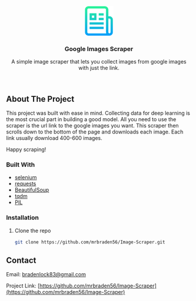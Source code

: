 <!--
*** Thanks for checking out the Best-README-Template. If you have a suggestion
*** that would make this better, please fork the repo and create a pull request
*** or simply open an issue with the tag "enhancement".
*** Thanks again! Now go create something AMAZING! :D
***
***
***
*** To avoid retyping too much info. Do a search and replace for the following:
*** github_username, repo_name, twitter_handle, email, project_title, project_description
-->



<!-- PROJECT SHIELDS -->
<!--
*** I'm using markdown "reference style" links for readability.
*** Reference links are enclosed in brackets [ ] instead of parentheses ( ).
*** See the bottom of this document for the declaration of the reference variables
*** for contributors-url, forks-url, etc. This is an optional, concise syntax you may use.
*** https://www.markdownguide.org/basic-syntax/#reference-style-links
-->

<!-- PROJECT LOGO -->
<br />
<p align="center">
  <a href="https://github.com/github_username/repo_name">
    <img src="logo.png" alt="Logo" width="80" height="80">
  </a>

  <h3 align="center">Google Images Scraper</h3>

  <p align="center">
    A simple image scraper that lets you collect images from google images with just the link.
    <br />
    <br />
    <br />
  </p>
</p>



<!-- ABOUT THE PROJECT -->
## About The Project
This project was built with ease in mind.
Collecting data for deep learning is the most crucial part in building a good model. All you need to use the scraper is the url link to the google images you want. This scraper then scrolls down to the bottom of the page and downloads each image. Each link usually download 400-600 images.

Happy scraping!


### Built With

* [selenium](https://www.selenium.dev/documentation/en/webdriver/#:~:text=Selenium%20WebDriver%20refers%20to%20both,and%20more%20concise%20programming%20interface.)
* [requests](https://docs.python-requests.org/en/master/)
* [BeautifulSoup](https://www.crummy.com/software/BeautifulSoup/bs4/doc/)
* [tqdm](https://github.com/tqdm/tqdm)
* [PIL](https://pillow.readthedocs.io/en/stable/)




### Installation

1. Clone the repo
   ```sh
   git clone https://github.com/mrbraden56/Image-Scraper.git
   ```



<!-- CONTACT -->
## Contact

Email: bradenlock83@gmail.com

Project Link: [https://github.com/mrbraden56/Image-Scraper](https://github.com/mrbraden56/Image-Scraper)






<!-- MARKDOWN LINKS & IMAGES -->
<!-- https://www.markdownguide.org/basic-syntax/#reference-style-links -->
[contributors-shield]: https://img.shields.io/github/contributors/github_username/repo.svg?style=for-the-badge
[contributors-url]: https://github.com/github_username/repo/graphs/contributors
[forks-shield]: https://img.shields.io/github/forks/github_username/repo.svg?style=for-the-badge
[forks-url]: https://github.com/github_username/repo/network/members
[stars-shield]: https://img.shields.io/github/stars/github_username/repo.svg?style=for-the-badge
[stars-url]: https://github.com/github_username/repo/stargazers
[issues-shield]: https://img.shields.io/github/issues/github_username/repo.svg?style=for-the-badge
[issues-url]: https://github.com/github_username/repo/issues
[license-shield]: https://img.shields.io/github/license/github_username/repo.svg?style=for-the-badge
[license-url]: https://github.com/github_username/repo/blob/master/LICENSE.txt
[linkedin-shield]: https://img.shields.io/badge/-LinkedIn-black.svg?style=for-the-badge&logo=linkedin&colorB=555
[linkedin-url]: https://linkedin.com/in/github_username
